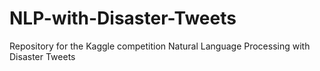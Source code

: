 # NLP-with-Disaster-Tweets
Repository for the Kaggle competition Natural Language Processing with Disaster Tweets
